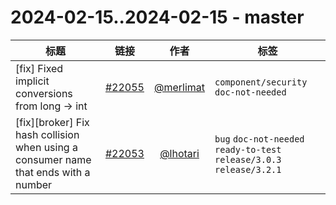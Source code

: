 # 2024-02-15..2024-02-15 - master
| 标题 | 链接 | 作者 | 标签 |
| - | :--: | :--: | - |
| [fix] Fixed implicit conversions from long -> int | [#22055](https://github.com/apache/pulsar/pull/22055) | [@merlimat](https://github.com/merlimat) | `component/security` `doc-not-needed`  | 
| [fix][broker] Fix hash collision when using a consumer name that ends with a number | [#22053](https://github.com/apache/pulsar/pull/22053) | [@lhotari](https://github.com/lhotari) | `bug` `doc-not-needed` `ready-to-test` `release/3.0.3` `release/3.2.1`  | 
